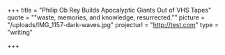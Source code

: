 +++
title = "Philip Ob Rey Builds Apocalyptic Giants Out of VHS Tapes"
quote = "\"waste, memories, and knowledge, resurrected.\""
picture = "/uploads/IMG_1157-dark-waves.jpg"
projecturl = "http://test.com"
type = "writing"

+++
